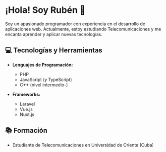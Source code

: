 # ¡Hola! Soy Rubén 👋

Soy un apasionado programador con experiencia en el desarrollo de aplicaciones web. Actualmente, estoy estudiando Telecomunicaciones y me encanta aprender y aplicar nuevas tecnologías.

## 💻 Tecnologías y Herramientas

- **Lenguajes de Programación:**
  - PHP
  - JavaScript (y TypeScript)
  - C++ (nivel intermedio-)

- **Frameworks:**
  - Laravel
  - Vue.js
  - Nuxt.js

## 📚 Formación

- Estudiante de Telecomunicaciones en Universidad de Oriente (Cuba)
